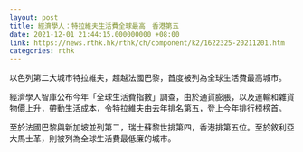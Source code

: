 ```yaml
---
layout: post
title: 經濟學人：特拉維夫生活費全球最高　香港第五
date: 2021-12-01 21:44:15.000000000 +08:00
link: https://news.rthk.hk/rthk/ch/component/k2/1622325-20211201.htm
categories: rthk
---
```


以色列第二大城市特拉維夫，超越法國巴黎，首度被列為全球生活費最高城市。

經濟學人智庫公布今年「全球生活費指數」調查，由於通貨膨脹，以及運輸和雜貨物價上升，帶動生活成本，令特拉維夫由去年排名第五，登上今年排行榜榜首。

至於法國巴黎與新加坡並列第二，瑞士蘇黎世排第四，香港排第五位。至於敘利亞大馬士革，則被列為全球生活費最低廉的城市。
